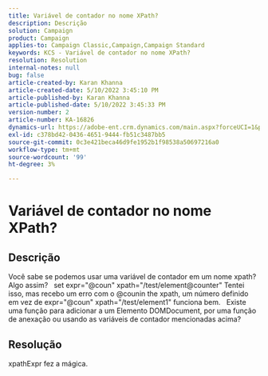 ```yaml
---
title: Variável de contador no nome XPath?
description: Descrição
solution: Campaign
product: Campaign
applies-to: Campaign Classic,Campaign,Campaign Standard
keywords: KCS - Variável de contador no nome XPath?
resolution: Resolution
internal-notes: null
bug: false
article-created-by: Karan Khanna
article-created-date: 5/10/2022 3:45:10 PM
article-published-by: Karan Khanna
article-published-date: 5/10/2022 3:45:33 PM
version-number: 2
article-number: KA-16826
dynamics-url: https://adobe-ent.crm.dynamics.com/main.aspx?forceUCI=1&pagetype=entityrecord&etn=knowledgearticle&id=c2fb652b-78d0-ec11-a7b5-00224809c556
exl-id: c378bd42-0436-4651-9444-fb51c3487bb5
source-git-commit: 0c3e421beca46d9fe1952b1f98538a50697216a0
workflow-type: tm+mt
source-wordcount: '99'
ht-degree: 3%

---
```


# Variável de contador no nome XPath?

## Descrição


Você sabe se podemos usar uma variável de contador em um nome xpath? Algo assim?
 
set expr=&quot;@coun&quot; xpath=&quot;/test/element@counter&quot; Tentei isso, mas recebo um erro com o @counin the xpath, um número definido em vez de expr=&quot;@coun&quot; xpath=&quot;/test/element1&quot; funciona bem.
 
Existe uma função para adicionar a um Elemento DOMDocument, por uma função de anexação ou usando as variáveis de contador mencionadas acima?


## Resolução


xpathExpr fez a mágica.
